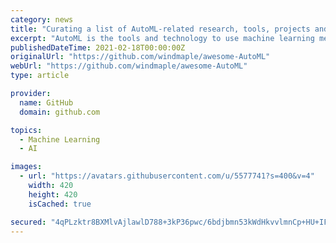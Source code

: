 ```yaml
---
category: news
title: "Curating a list of AutoML-related research, tools, projects and other resources"
excerpt: "AutoML is the tools and technology to use machine learning methods and processes to automate machine learning systems and make them more accessible. It existed for several decades so it's not a completely new idea. Recent work by Google Brain and many ..."
publishedDateTime: 2021-02-18T00:00:00Z
originalUrl: "https://github.com/windmaple/awesome-AutoML"
webUrl: "https://github.com/windmaple/awesome-AutoML"
type: article

provider:
  name: GitHub
  domain: github.com

topics:
  - Machine Learning
  - AI

images:
  - url: "https://avatars.githubusercontent.com/u/5577741?s=400&v=4"
    width: 420
    height: 420
    isCached: true

secured: "4qPLzktr8BXMlvAjlawlD788+3kP36pwc/6bdjbmn53kWdHkvvlmnCp+HU+IFbuP+mFdKdXFbqO9+r/NArj5QqRoQYf0xV0C9jTpkPqlPI/kseadL/QOt3LZ40S48hTHhM3KBxb1So7BBR0Qwa3UuoDBCr/gYX4Eyo8q1QLtf/5gQCt8c/ZT1dfHP+nUHf6ok//p68cPyGTLvHnOMapWxPUaVewQgcQnA6dkVH5mvn/a7DHFFzVwcGqGAUe9NLPgR3C9kbLahXEzmcnagp7dcbl/hKatMOuqRjCC7t7XjVGJ5O8GChIELInSZUxdl6d3IJ2NN1kAB1XWv2Q811J9eX008L0FBI58t0foEM/az9Q=;+R0PJ5OKS0lu3RzcesN0yg=="
---
```


